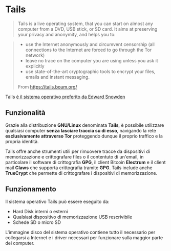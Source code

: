 # Tails

>Tails is a live operating system, that you can start on almost any computer from a DVD, USB stick, or SD card. It aims at preserving your privacy and anonymity, and helps you to:

> - use the Internet anonymously and circumvent censorship (all connections to the Internet are forced to go through the Tor network)
> - leave no trace on the computer you are using unless you ask it explicitly
> - use state-of-the-art cryptographic tools to encrypt your files, emails and instant messaging.
>
> From https://tails.boum.org/

Tails [è il sistema operativo preferito da Edward Snowden](http://www.wired.com/2014/04/tails/)

## Funzionalità

Grazie alla distribuzione __GNU/Linux__ denominata __Tails__, è possibile utilizzare qualsiasi computer __senza lasciare traccia su di esso__, navigando la rete __esclusivamente attraverso Tor__ proteggendo dunque il proprio traffico e la propria identità.

Tails offre anche strumenti utili per rimuovere tracce da dispositivi di memorizzazione e crittografare files o il contentuto di un'email, in particolare il software di crittografia __GPG__, il client Bitcoin __Electrum__ e il client mail __Claws__ che supporta crittografia tramite __GPG__. Tails include anche __TrueCrypt__ che permette di crittografare i dispositivi di memorizzazione.

## Funzionamento

Il sistema operativo Tails può essere eseguito da:

- Hard Disk interni o esterni
- Qualsiasi dispositivo di memorizzazione USB rescrivibile
- Schede SD o micro SD

L'immagine disco del sistema operativo contiene tutto il necessario per collegarsi a Internet e i driver necessari per funzionare sulla maggior parte dei computer.
